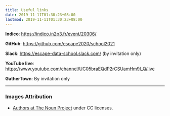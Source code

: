 ```yaml
---
title: Useful links
date: 2019-11-11T01:30:23+08:00
lastmod: 2019-11-11T01:30:23+08:00
---
```


**Indico**: https://indico.in2p3.fr/event/20306/

**GitHub**: https://github.com/escape2020/school2021

**Slack**: https://escape-data-school.slack.com/ (by invitation only)

**YouTube live**: https://www.youtube.com/channel/UC05braEQdP2rCSUamHm9I_Q/live

**GatherTown**: By invitation only

---

### Images Attribution
- [Authors at The Noun Project](https://thenounproject.com/) under CC licenses.
